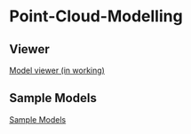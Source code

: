 # Point-Cloud-Modelling

## Viewer
[Model viewer (in working)](./app/model-viewer-web/)

## Sample Models
[Sample Models](https://github.com/RedwoodTEQ/sample-model)
